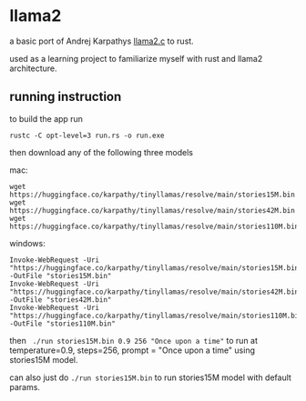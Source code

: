 # llama2

a basic port of Andrej Karpathys [llama2.c](https://github.com/karpathy/llama2.c) to rust.

used as a learning project to familiarize myself with rust and llama2 architecture.

## running instruction

to build the app run
```
rustc -C opt-level=3 run.rs -o run.exe
```
then download any of the following three models

mac: 
```
wget https://huggingface.co/karpathy/tinyllamas/resolve/main/stories15M.bin
wget https://huggingface.co/karpathy/tinyllamas/resolve/main/stories42M.bin
wget https://huggingface.co/karpathy/tinyllamas/resolve/main/stories110M.bin
```

windows:
```
Invoke-WebRequest -Uri "https://huggingface.co/karpathy/tinyllamas/resolve/main/stories15M.bin" -OutFile "stories15M.bin"
Invoke-WebRequest -Uri "https://huggingface.co/karpathy/tinyllamas/resolve/main/stories42M.bin" -OutFile "stories42M.bin"
Invoke-WebRequest -Uri "https://huggingface.co/karpathy/tinyllamas/resolve/main/stories110M.bin" -OutFile "stories110M.bin"
```

then ```
./run stories15M.bin 0.9 256 "Once upon a time"```
to run at temperature=0.9, steps=256, prompt = "Once upon a time" using stories15M model.

can also just do ```./run stories15M.bin``` to run stories15M model with default params.
